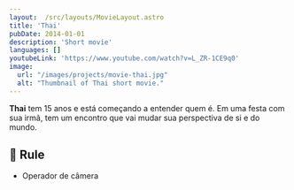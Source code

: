 ```yaml
---
layout:  /src/layouts/MovieLayout.astro
title: 'Thai'
pubDate: 2014-01-01
description: 'Short movie'
languages: []
youtubeLink: 'https://www.youtube.com/watch?v=L_ZR-1CE9q0'
image:
  url: "/images/projects/movie-thai.jpg"
  alt: "Thumbnail of Thai short movie."
---
```


**Thai** tem 15 anos e está começando a entender quem é. Em uma festa com sua irmã, tem um encontro que vai mudar sua perspectiva de si e do mundo.

## 🧩 Rule

- Operador de câmera
